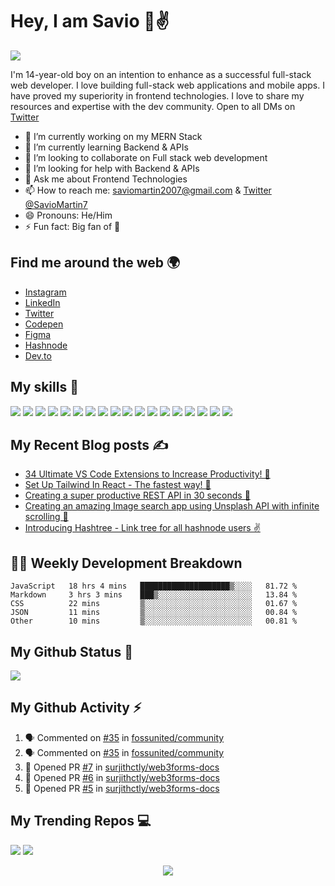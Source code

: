 # Hey, I am Savio 👋✌️

![](https://readme-typing-svg.herokuapp.com?font=Montserrat&color=49D3DF&lines=I'm+a+Frontend+Web+Developer;I'm+a+UI%2FUX+Designer)

I'm 14-year-old boy on an intention to enhance as a successful full-stack web developer. I love building full-stack web applications and mobile apps. I have proved my superiority in frontend technologies. I love to share my resources and expertise with the dev community. Open to all DMs on [Twitter](https://twitter.com/SavioMartin7)

- 🔭 I’m currently working on my MERN Stack
- 🌱 I’m currently learning Backend & APIs
- 👯 I’m looking to collaborate on Full stack web development
- 🤔 I’m looking for help with Backend & APIs
- 💬 Ask me about Frontend Technologies
- 📫 How to reach me: [saviomartin2007@gmail.com](mailto:saviomartin2007@gmail.com) & [Twitter @SavioMartin7](https://twitter.com/SavioMartin7)
- 😄 Pronouns: He/Him
- ⚡ Fun fact: Big fan of 🌈

## Find me around the web 🌍

- [Instagram](https://www.instagram.com/teen_developer/)
- [LinkedIn](https://www.linkedin.com/in/saviomartin)
- [Twitter](https://twitter.com/saviomartin7)
- [Codepen](https://codepen.io/saviomartin/)
- [Figma](https://www.figma.com/@saviomartin)
- [Hashnode](https://hashnode.com/@saviomartin)
- [Dev.to](https://dev.to/saviomartin)

## My skills 🚀

![](https://img.shields.io/badge/HTML5-E34F26?style=for-the-badge&logo=html5&logoColor=white)
![](https://img.shields.io/badge/JavaScript-F7DF1E?style=for-the-badge&logo=javascript&logoColor=black)
![](https://img.shields.io/badge/Node.js-43853D?style=for-the-badge&logo=node.js&logoColor=white)
![](https://img.shields.io/badge/CSS3-1572B6?style=for-the-badge&logo=css3&logoColor=white)
![](https://img.shields.io/badge/Sass-CC6699?style=for-the-badge&logo=sass&logoColor=white)
![](https://img.shields.io/badge/Markdown-000000?style=for-the-badge&logo=markdown&logoColor=white)
![](https://img.shields.io/badge/Express.js-404D59?style=for-the-badge)
![](https://img.shields.io/badge/React-20232A?style=for-the-badge&logo=react&logoColor=61DAFB)
![](https://img.shields.io/badge/Tailwind_CSS-38B2AC?style=for-the-badge&logo=tailwind-css&logoColor=white)
![](https://img.shields.io/badge/Bootstrap-563D7C?style=for-the-badge&logo=bootstrap&logoColor=white)
![](https://img.shields.io/badge/Material--UI-0081CB?style=for-the-badge&logo=material-ui&logoColor=white)
![](https://img.shields.io/badge/Redux-593D88?style=for-the-badge&logo=redux&logoColor=white)
![](https://img.shields.io/badge/jQuery-0769AD?style=for-the-badge&logo=jquery&logoColor=white)
![](https://img.shields.io/badge/Netlify-00C7B7?style=for-the-badge&logo=netlify&logoColor=white)
![](https://img.shields.io/badge/MongoDB-4EA94B?style=for-the-badge&logo=mongodb&logoColor=white)
![](https://img.shields.io/badge/Heroku-430098?style=for-the-badge&logo=heroku&logoColor=white)
![](https://img.shields.io/badge/Google_Cloud-4285F4?style=for-the-badge&logo=google-cloud&logoColor=white)
![](https://img.shields.io/badge/figma-0AC97F?style=for-the-badge&logo=figma&logoColor=white)

## My Recent Blog posts ✍️

<!-- BLOG-POST-LIST:START -->
- [34 Ultimate VS Code Extensions to Increase Productivity! 💪](https://savio.xyz/34-ultimate-vs-code-extensions-to-increase-productivity)
- [Set Up Tailwind In React - The fastest way! 🚀](https://savio.xyz/set-up-tailwind-in-react-the-fastest-way)
- [Creating a super productive REST API in 30 seconds 💪](https://savio.xyz/creating-a-super-productive-rest-api-in-30-seconds)
- [Creating an amazing Image search app using Unsplash API with infinite scrolling 📸](https://savio.xyz/creating-an-amazing-image-search-app-using-unsplash-api-with-infinite-scrolling)
- [Introducing Hashtree - Link tree for all hashnode users ✌](https://savio.xyz/introducing-hashtree-link-tree-for-all-hashnode-users)
<!-- BLOG-POST-LIST:END -->

## 👨‍💻 Weekly Development Breakdown

<!--START_SECTION:waka-->
```text
JavaScript   18 hrs 4 mins   ████████████████████▒░░░░   81.72 % 
Markdown     3 hrs 3 mins    ███▒░░░░░░░░░░░░░░░░░░░░░   13.84 % 
CSS          22 mins         ▒░░░░░░░░░░░░░░░░░░░░░░░░   01.67 % 
JSON         11 mins         ▒░░░░░░░░░░░░░░░░░░░░░░░░   00.84 % 
Other        10 mins         ▒░░░░░░░░░░░░░░░░░░░░░░░░   00.81 % 
```
<!--END_SECTION:waka-->

## My Github Status 🦸

![](https://github-readme-stats.vercel.app/api?username=saviomartin&show_icons=true&bg_color=45,fc00ff,00dbde&title_color=fff&text_color=fff)

## My Github Activity ⚡

<!--START_SECTION:activity-->
1. 🗣 Commented on [#35](https://github.com/fossunited/community/issues/35) in [fossunited/community](https://github.com/fossunited/community)
2. 🗣 Commented on [#35](https://github.com/fossunited/community/issues/35) in [fossunited/community](https://github.com/fossunited/community)
3. 💪 Opened PR [#7](https://github.com/surjithctly/web3forms-docs/pull/7) in [surjithctly/web3forms-docs](https://github.com/surjithctly/web3forms-docs)
4. 💪 Opened PR [#6](https://github.com/surjithctly/web3forms-docs/pull/6) in [surjithctly/web3forms-docs](https://github.com/surjithctly/web3forms-docs)
5. 💪 Opened PR [#5](https://github.com/surjithctly/web3forms-docs/pull/5) in [surjithctly/web3forms-docs](https://github.com/surjithctly/web3forms-docs)
<!--END_SECTION:activity-->

## My Trending Repos 💻

[![](https://github-readme-stats.vercel.app/api/pin/?username=saviomartin&repo=gradientking&bg_color=45,fc00ff,00dbde&title_color=fff&text_color=fff)](https://github.com/saviomartin/gradientking)
[![](https://github-readme-stats.vercel.app/api/pin/?username=saviomartin&repo=hashtree&bg_color=45,fc00ff,00dbde&title_color=fff&text_color=fff)](https://github.com/saviomartin/hashtree)

<p align='center'><img src='https://visitor-badge.laobi.icu/badge?page_id=saviomartin'></p>
